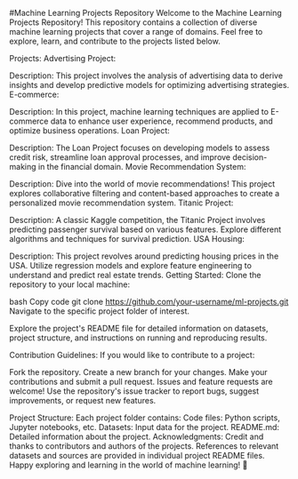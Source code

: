 #Machine Learning Projects Repository
Welcome to the Machine Learning Projects Repository! This repository contains a collection of diverse machine learning projects that cover a range of domains. Feel free to explore, learn, and contribute to the projects listed below.

Projects:
Advertising Project:

Description: This project involves the analysis of advertising data to derive insights and develop predictive models for optimizing advertising strategies.
E-commerce:

Description: In this project, machine learning techniques are applied to E-commerce data to enhance user experience, recommend products, and optimize business operations.
Loan Project:

Description: The Loan Project focuses on developing models to assess credit risk, streamline loan approval processes, and improve decision-making in the financial domain.
Movie Recommendation System:

Description: Dive into the world of movie recommendations! This project explores collaborative filtering and content-based approaches to create a personalized movie recommendation system.
Titanic Project:

Description: A classic Kaggle competition, the Titanic Project involves predicting passenger survival based on various features. Explore different algorithms and techniques for survival prediction.
USA Housing:

Description: This project revolves around predicting housing prices in the USA. Utilize regression models and explore feature engineering to understand and predict real estate trends.
Getting Started:
Clone the repository to your local machine:

bash
Copy code
git clone https://github.com/your-username/ml-projects.git
Navigate to the specific project folder of interest.

Explore the project's README file for detailed information on datasets, project structure, and instructions on running and reproducing results.

Contribution Guidelines:
If you would like to contribute to a project:

Fork the repository.
Create a new branch for your changes.
Make your contributions and submit a pull request.
Issues and feature requests are welcome! Use the repository's issue tracker to report bugs, suggest improvements, or request new features.

Project Structure:
Each project folder contains:
Code files: Python scripts, Jupyter notebooks, etc.
Datasets: Input data for the project.
README.md: Detailed information about the project.
Acknowledgments:
Credit and thanks to contributors and authors of the projects.
References to relevant datasets and sources are provided in individual project README files.
Happy exploring and learning in the world of machine learning! 🚀
